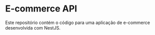# E-commerce API

Este repositório contém o código para uma aplicação de e-commerce desenvolvida com NestJS.
